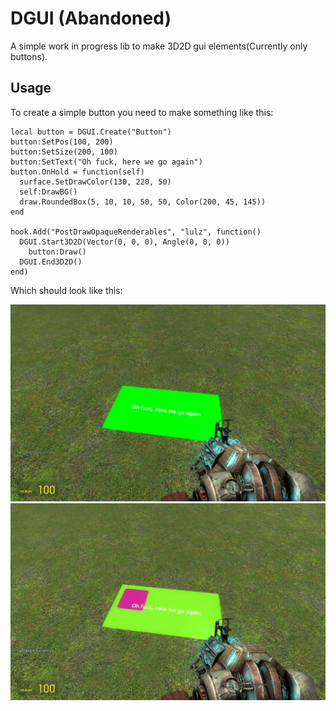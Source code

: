 # DGUI (Abandoned)
A simple work in progress lib to make 3D2D gui elements(Currently only buttons).


## Usage

To create a simple button you need to make something like this:

    local button = DGUI.Create("Button")
    button:SetPos(100, 200)
    button:SetSize(200, 100)
    button:SetText("Oh fuck, here we go again")
    button.OnHold = function(self)
      surface.SetDrawColor(130, 220, 50)
      self:DrawBG()
      draw.RoundedBox(5, 10, 10, 50, 50, Color(200, 45, 145))
    end

    hook.Add("PostDrawOpaqueRenderables", "lulz", function()
      DGUI.Start3D2D(Vector(0, 0, 0), Angle(0, 0, 0))
        button:Draw()
      DGUI.End3D2D()
    end)
    
Which should look like this:

![Idle](/images/idle.jpg)
![Hold](/images/hold.jpg)
